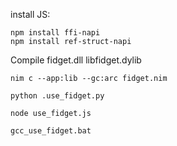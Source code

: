 install JS:

```
npm install ffi-napi
npm install ref-struct-napi
```


Compile fidget.dll libfidget.dylib

```
nim c --app:lib --gc:arc fidget.nim
```

```
python .use_fidget.py
```

```
node use_fidget.js
```

```
gcc_use_fidget.bat
```
